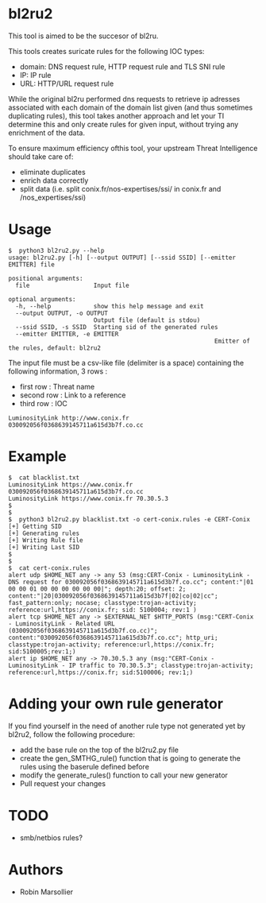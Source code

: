 # bl2ru2
This tool is aimed to be the succesor of bl2ru.

This tools creates suricate rules for the following IOC types:
- domain: DNS request rule, HTTP request rule and TLS SNI rule
- IP: IP rule
- URL: HTTP/URL request rule

While the original bl2ru performed dns requests to retrieve ip adresses associated with each domain of the domain list given (and thus sometimes duplicating rules), this tool takes another approach and let your TI determine this and only create rules for given input, without trying any enrichment of the data.

To ensure maximum efficiency ofthis tool, your upstream Threat Intelligence should take care of:
- eliminate duplicates
- enrich data correctly
- split data (i.e. split conix.fr/nos-expertises/ssi/ in conix.fr and /nos_expertises/ssi)

# Usage
```
$  python3 bl2ru2.py --help
usage: bl2ru2.py [-h] [--output OUTPUT] [--ssid SSID] [--emitter EMITTER] file

positional arguments:
  file                  Input file

optional arguments:
  -h, --help            show this help message and exit
  --output OUTPUT, -o OUTPUT
                        Output file (default is stdou)
  --ssid SSID, -s SSID  Starting sid of the generated rules
  --emitter EMITTER, -e EMITTER
                                                          Emitter of the rules, default: bl2ru2

```
The input file must be a csv-like file (delimiter is a space) containing the following information, 3 rows :
- first row : Threat name
- second row : Link to a reference
- third row : IOC

```
LuminosityLink http://www.conix.fr 030092056f0368639145711a615d3b7f.co.cc
```

# Example
```
$  cat blacklist.txt
LuminosityLink https://www.conix.fr 030092056f0368639145711a615d3b7f.co.cc
LuminosityLink https://www.conix.fr 70.30.5.3
$
$
$  python3 bl2ru2.py blacklist.txt -o cert-conix.rules -e CERT-Conix
[+] Getting SID
[+] Generating rules
[+] Writing Rule file
[+] Writing Last SID
$
$
$  cat cert-conix.rules
alert udp $HOME_NET any -> any 53 (msg:CERT-Conix - LuminosityLink - DNS request for 030092056f0368639145711a615d3b7f.co.cc"; content:"|01 00 00 01 00 00 00 00 00 00|"; depth:20; offset: 2; content:"|20|030092056f0368639145711a615d3b7f|02|co|02|cc"; fast_pattern:only; nocase; classtype:trojan-activity; reference:url,https://conix.fr; sid: 5100004; rev:1 )
alert tcp $HOME_NET any -> $EXTERNAL_NET $HTTP_PORTS (msg:"CERT-Conix - LuminosityLink - Related URL (030092056f0368639145711a615d3b7f.co.cc)"; content:"030092056f0368639145711a615d3b7f.co.cc"; http_uri; classtype:trojan-activity; reference:url,https://conix.fr; sid:5100005;rev:1;)
alert ip $HOME_NET any -> 70.30.5.3 any (msg:"CERT-Conix - LuminosityLink - IP traffic to 70.30.5.3"; classtype:trojan-activity; reference:url,https://conix.fr; sid:5100006; rev:1;)
```

# Adding your own rule generator
If you find yourself in the need of another rule type not generated yet by bl2ru2, follow the following procedure:
- add the base rule on the top of the bl2ru2.py file
- create the gen_SMTHG_rule() function that is going to generate the rules using the baserule defined before
- modify the generate_rules() function to call your new generator
- Pull request your changes

# TODO
- smb/netbios rules?

# Authors
- Robin Marsollier
